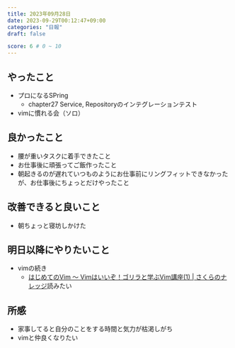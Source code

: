 ```yaml
---
title: 2023年09月28日
date: 2023-09-29T00:12:47+09:00
categories: "日報"
draft: false

score: 6 # 0 ~ 10
---
```


## やったこと

- プロになるSPring
	- chapter27 Service, Repositoryのインテグレーションテスト
- vimに慣れる会（ソロ）

## 良かったこと

- 腰が重いタスクに着手できたこと
- お仕事後に頑張ってご飯作ったこと
- 朝起きるのが遅れていつものようにお仕事前にリングフィットできなかったが、お仕事後にちょっとだけやったこと

## 改善できると良いこと

- 朝ちょっと寝坊しかけた

## 明日以降にやりたいこと

- vimの続き
	- [はじめてのVim 〜 Vimはいいぞ！ゴリラと学ぶVim講座(1) | さくらのナレッジ](https://knowledge.sakura.ad.jp/21687/)読みたい

## 所感
- 家事してると自分のことをする時間と気力が枯渇しがち
- vimと仲良くなりたい
